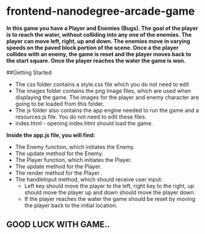 # frontend-nanodegree-arcade-game
**In this game you have a Player and Enemies (Bugs). The goal of the player is to reach the water, without colliding into any one of
the enemies. The player can move left, right, up and down. The enemies move in varying speeds on the paved block portion of the scene. 
Once a the player collides with an enemy, the game is reset and the player moves back to the start square. 
Once the player reaches the water the game is won.**

##Getting Started
- The css folder contains a style.css file which you do not need to edit
- The images folder contains the png image files, which are used when displaying the game. The images for the player and enemy character are going to be loaded from this folder.
- The js folder also contains the app engine needed to run the game and a resources.js file. You do not need to edit these files.
- index.html - opening index.html should load the game.

**Inside the app.js file, you will find:**
* The Enemy function, which initiates the Enemy.
* The update method for the Enemy.
* The Player function, which initiates the Player.
* The update method for the Player.
* The render method for the Player .
* The handleInput method, which should receive user input:
  - Left key should move the player to the left, right key to the right, 
     up should move the player up and down should move the player down.
  - If the player reaches the water the game should be reset by moving the player back to the initial location.

## GOOD LUCK WITH GAME..
